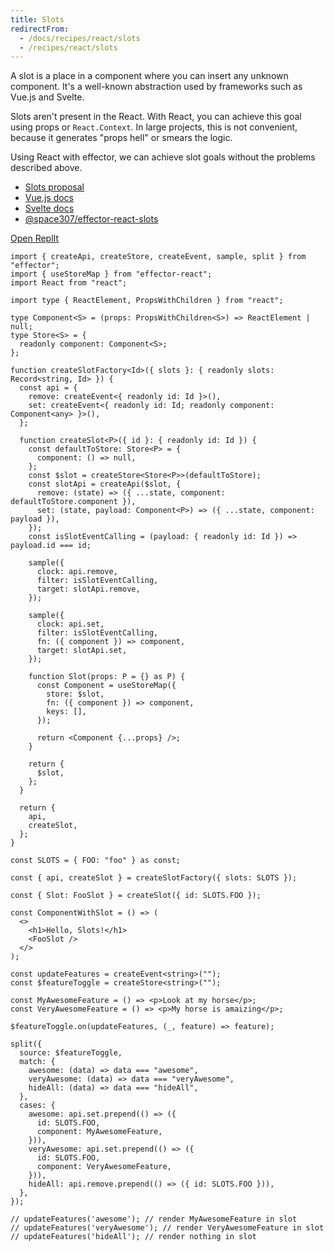 ```yaml
---
title: Slots
redirectFrom:
  - /docs/recipes/react/slots
  - /recipes/react/slots
---
```


A slot is a place in a component where you can insert any unknown component. It's a well-known abstraction used by frameworks
such as Vue.js and Svelte.

Slots aren't present in the React. With React, you can achieve this goal using props or `React.Context`.
In large projects, this is not convenient, because it generates "props hell" or smears the logic.

Using React with effector, we can achieve slot goals without the problems described above.

- [Slots proposal](https://github.com/WICG/webcomponents/blob/gh-pages/proposals/Slots-Proposal)
- [Vue.js docs](https://v3.vuejs.org/guide/component-slots.html)
- [Svelte docs](https://svelte.dev/docs#slot)
- [@space307/effector-react-slots](https://github.com/space307/effector-react-slots)

[Open ReplIt](https://replit.com/@binjospookie/effector-react-slots-example)

```tsx
import { createApi, createStore, createEvent, sample, split } from "effector";
import { useStoreMap } from "effector-react";
import React from "react";

import type { ReactElement, PropsWithChildren } from "react";

type Component<S> = (props: PropsWithChildren<S>) => ReactElement | null;
type Store<S> = {
  readonly component: Component<S>;
};

function createSlotFactory<Id>({ slots }: { readonly slots: Record<string, Id> }) {
  const api = {
    remove: createEvent<{ readonly id: Id }>(),
    set: createEvent<{ readonly id: Id; readonly component: Component<any> }>(),
  };

  function createSlot<P>({ id }: { readonly id: Id }) {
    const defaultToStore: Store<P> = {
      component: () => null,
    };
    const $slot = createStore<Store<P>>(defaultToStore);
    const slotApi = createApi($slot, {
      remove: (state) => ({ ...state, component: defaultToStore.component }),
      set: (state, payload: Component<P>) => ({ ...state, component: payload }),
    });
    const isSlotEventCalling = (payload: { readonly id: Id }) => payload.id === id;

    sample({
      clock: api.remove,
      filter: isSlotEventCalling,
      target: slotApi.remove,
    });

    sample({
      clock: api.set,
      filter: isSlotEventCalling,
      fn: ({ component }) => component,
      target: slotApi.set,
    });

    function Slot(props: P = {} as P) {
      const Component = useStoreMap({
        store: $slot,
        fn: ({ component }) => component,
        keys: [],
      });

      return <Component {...props} />;
    }

    return {
      $slot,
    };
  }

  return {
    api,
    createSlot,
  };
}

const SLOTS = { FOO: "foo" } as const;

const { api, createSlot } = createSlotFactory({ slots: SLOTS });

const { Slot: FooSlot } = createSlot({ id: SLOTS.FOO });

const ComponentWithSlot = () => (
  <>
    <h1>Hello, Slots!</h1>
    <FooSlot />
  </>
);

const updateFeatures = createEvent<string>("");
const $featureToggle = createStore<string>("");

const MyAwesomeFeature = () => <p>Look at my horse</p>;
const VeryAwesomeFeature = () => <p>My horse is amaizing</p>;

$featureToggle.on(updateFeatures, (_, feature) => feature);

split({
  source: $featureToggle,
  match: {
    awesome: (data) => data === "awesome",
    veryAwesome: (data) => data === "veryAwesome",
    hideAll: (data) => data === "hideAll",
  },
  cases: {
    awesome: api.set.prepend(() => ({
      id: SLOTS.FOO,
      component: MyAwesomeFeature,
    })),
    veryAwesome: api.set.prepend(() => ({
      id: SLOTS.FOO,
      component: VeryAwesomeFeature,
    })),
    hideAll: api.remove.prepend(() => ({ id: SLOTS.FOO })),
  },
});

// updateFeatures('awesome'); // render MyAwesomeFeature in slot
// updateFeatures('veryAwesome'); // render VeryAwesomeFeature in slot
// updateFeatures('hideAll'); // render nothing in slot
```
